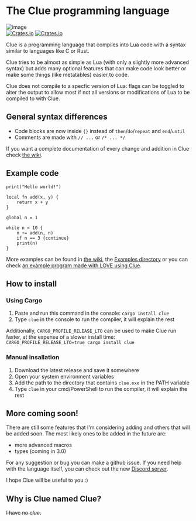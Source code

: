 # The Clue programming language

![image](https://user-images.githubusercontent.com/87673997/156028540-7a94db51-dd90-4bc6-9718-96e056d24cab.png)  
[![Crates.io](https://img.shields.io/crates/v/clue?style=flat-square)](https://crates.io/crates/clue)
[![Crates.io](https://img.shields.io/crates/d/clue?style=flat-square)](https://crates.io/crates/clue)

Clue is a programming language that compiles into Lua code with a syntax similar to languages like C or Rust.

Clue tries to be almost as simple as Lua (with only a slightly more advanced syntax) but adds many optional features that can make code look better or make some things (like metatables) easier to code.

Clue does not compile to a specfic version of Lua: flags can be toggled to alter the output to allow most if not all versions or modifications of Lua to be compiled to with Clue.

## General syntax differences
- Code blocks are now inside `{}` instead of `then`/`do`/`repeat` and `end`/`until`
- Comments are made with `// ...` or `/* ... */`

If you want a complete documentation of every change and addition in Clue check [the wiki](https://github.com/ClueLang/Clue/wiki).

## Example code
```
print("Hello world!")

local fn add(x, y) {
    return x + y
}

global n = 1

while n < 10 {
    n += add(n, n)
    if n == 3 {continue}
    print(n)
}
```
More examples can be found in [the wiki](https://github.com/ClueLang/Clue/wiki), the [Examples directory](https://github.com/ClueLang/Clue/tree/main/examples) or you can check [an example program made with LOVE using Clue](https://github.com/ClueLang/Clue-example).

## How to install

### Using Cargo
1. Paste and run this command in the console: `cargo install clue`
2. Type `clue` in the console to run the compiler, it will explain the rest

Additionally, `CARGO_PROFILE_RELEASE_LTO` can be used to make Clue run faster, at the expense of a slower install time: `CARGO_PROFILE_RELEASE_LTO=true cargo install clue`

### Manual insallation
1. Download the latest release and save it somewhere
2. Open your system environment variables
3. Add the path to the directory that contains `clue.exe` in the PATH variable
4. Type `clue` in your cmd/PowerShell to run the compiler, it will explain the rest

## More coming soon!
There are still some features that I'm considering adding and others that will be added soon.
The most likely ones to be added in the future are:
- more advanced macros
- types (coming in 3.0)

For any suggestion or bug you can make a github issue.
If you need help with the language itself, you can check out the new [Discord server](https://discord.gg/EQsnWpqN3C).

I hope Clue will be useful to you :)

## Why is Clue named Clue?
~~I have no *clue*.~~
